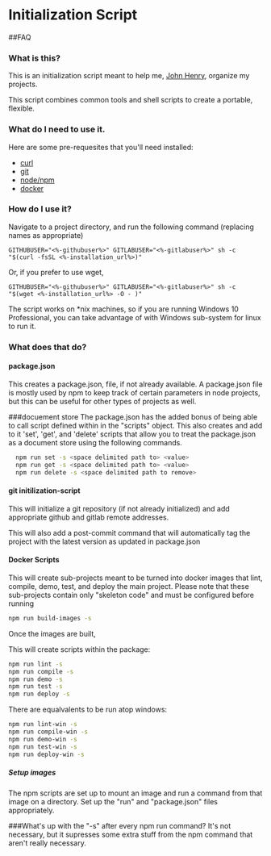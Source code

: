 # Initialization Script

##FAQ

### What is this?
This is an initialization script meant to help me, [John Henry](iamjohnhenry.com), organize my projects.

This script combines common tools and shell scripts to create a portable, flexible.

### What do I need to use it.
Here are some pre-requesites that you'll need installed:
- [curl](https://curl.haxx.se)
- [git](https://git-scm.com/)
- [node/npm](https://nodejs.org)
- [docker](https://www.docker.com/products/overview#/install_the_platform)

### How do I use it?

Navigate to a project directory, and run the following command (replacing names as appropriate)

```
GITHUBUSER="<%-githubuser%>" GITLABUSER="<%-gitlabuser%>" sh -c "$(curl -fsSL <%-installation_url%>)"
```

Or, if you prefer to use wget,

```
GITHUBUSER="<%-githubuser%>" GITLABUSER="<%-gitlabuser%>" sh -c "$(wget <%-installation_url%> -O - )"
```


The script works on \*nix machines, so if you are running Windows 10 Professional, you can take advantage of with Windows sub-system for linux to run it.

### What does that do?

#### package.json
This creates a package.json, file, if not already available. A package.json file is mostly used by npm to keep track of certain parameters in node projects, but this can be useful for other types of projects as well.

###docuement store
The package.json has the added bonus of being able to call script defined within in the "scripts" object.
This also creates and add to it 'set', 'get', and 'delete' scripts that allow you to treat the package.json as a document store using the following commands.

```bash
  npm run set -s <space delimited path to> <value>
  npm run get -s <space delimited path to> <value>
  npm run delete -s <space delimited path to remove>
```

#### git initilization-script
This will initialize a git repository (if not already initialized) and add appropriate github and gitlab remote addresses.

This will also add a post-commit command that will automatically tag the project with the latest version as updated in package.json

#### Docker Scripts
This will create sub-projects meant to be turned into docker images that lint, compile, demo, test, and deploy the main project. Please note that these sub-projects contain only "skeleton code" and must be configured before running

```bash
npm run build-images -s
```

Once the images are built,

This will create scripts within the package:

```bash
npm run lint -s
npm run compile -s
npm run demo -s
npm run test -s
npm run deploy -s
```
There are equalvalents to be run atop windows:

```bash
npm run lint-win -s
npm run compile-win -s
npm run demo-win -s
npm run test-win -s
npm run deploy-win -s
```

##### Setup images
The npm scripts are set up to mount an image and run a command from that image on a directory. Set up the "run" and "package.json" files appropriately.

###What's up with the "-s" after every npm run command?
It's not necessary, but it supresses some extra stuff from the npm command that aren't really necessary.
